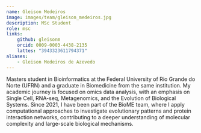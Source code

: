 ```yaml
---
name: Gleison Medeiros
image: images/team/gleison_medeiros.jpg
description: MSc Student
role: msc
links:
    github: gleisonm
    orcid: 0009-0003-4438-2135
    lattes: "3943323611794371"
aliases:
    - Gleison Medeiros de Azevedo
---
```


Masters student in Bioinformatics at the Federal University of Rio Grande do Norte (UFRN) and a graduate in Biomedicine from the same institution. My academic journey is focused on omics data analysis, with an emphasis on Single Cell, RNA-seq, Metagenomics, and the Evolution of Biological Systems. Since 2021, I have been part of the BioME team, where I apply computational approaches to investigate evolutionary patterns and protein interaction networks, contributing to a deeper understanding of molecular complexity and large-scale biological mechanisms.
